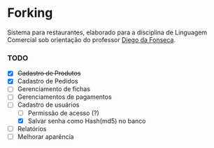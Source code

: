 # Forking

Sistema para restaurantes, elaborado para a disciplina de Linguagem Comercial sob orientação do professor [Diego da Fonseca](https://github.com/diegofonseca).

### TODO

- [x] ~~Cadastro de Produtos~~
- [x] Cadastro de Pedidos 
- [ ] Gerenciamento de fichas
- [ ] Gerenciamentos de pagamentos
- [ ] Cadastro de usuários
	- [ ] Permissão de acesso (?)
	- [X] Salvar senha como Hash(md5) no banco
- [ ] Relatórios
- [ ] Melhorar aparência
